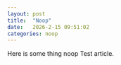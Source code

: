 ```yaml
---
layout: post
title:  "Noop"
date:   2026-2-15 09:51:02
categories: noop
---
```



Here is some thing noop
Test article.
